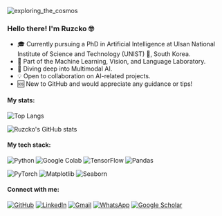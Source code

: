 
![exploring_the_cosmos](https://github.com/ruzcko/ruzcko/assets/67700033/755cc4e7-ae22-4f5d-9698-8f72ad368948)

### Hello there! I'm Ruzcko 🤓

- 🎓 Currently pursuing a PhD in Artificial Intelligence at Ulsan National Institute of Science and Technology (UNIST) 🦄, South Korea.
- 🧠 Part of the Machine Learning, Vision, and Language Laboratory.
- 🚀 Diving deep into Multimodal AI.
- 💡 Open to collaboration on AI-related projects.
- 🆘 New to GitHub and would appreciate any guidance or tips!

#### My stats:

![Top Langs](https://github-readme-stats.vercel.app/api/top-langs/?username=ruzcko&layout=compact&card_width=500)

![Ruzcko's GitHub stats](https://github-readme-stats.vercel.app/api?username=ruzcko&show_icons=true&theme=swift&rank_icon=github&card_width=500)

#### My tech stack:

![Python](https://img.shields.io/badge/python-3670A0?style=for-the-badge&logo=python&logoColor=ffdd54)
![Google Colab](https://img.shields.io/badge/Google_Colab-white.svg?style=for-the-badge&logo=Google%20Colab&logoColor=FBBC05)
![TensorFlow](https://img.shields.io/badge/TensorFlow-%23FF6F00.svg?style=for-the-badge&logo=TensorFlow&logoColor=white)
![Pandas](https://img.shields.io/badge/pandas-%23150458.svg?style=for-the-badge&logo=pandas&logoColor=white)

![PyTorch](https://img.shields.io/badge/PyTorch-%23EE4C2C.svg?style=for-the-badge&logo=PyTorch&logoColor=white)
![Matplotlib](https://img.shields.io/badge/Matplotlib-%23ffffff.svg?style=for-the-badge&logo=Matplotlib&logoColor=black)
![Seaborn](https://img.shields.io/badge/Seaborn-blue.svg?style=for-the-badge&logo=Seaborn&logoColor=black)

#### Connect with me:

[![GitHub](https://img.shields.io/badge/GitHub-black.svg?style=for-the-badge&logo=GitHub&logoColor=white)](https://github.com/ruzcko)
[![LinkedIn](https://img.shields.io/badge/linkedin-%230077B5.svg?style=for-the-badge&logo=linkedin&logoColor=white)](https://www.linkedin.com/in/ruzcko/)
[![Gmail](https://img.shields.io/badge/Gmail-D14836?style=for-the-badge&logo=gmail&logoColor=white)](mailto:ruzcko@gmail.com)
[![WhatsApp](https://img.shields.io/badge/WhatsApp-25D366?style=for-the-badge&logo=whatsapp&logoColor=white)](https://wa.me/639173056717)
[![Google Scholar](https://img.shields.io/badge/Google_Scholar-%23ffffff.svg?style=for-the-badge&logo=Google%20Scholar&logoColor=blue)](https://scholar.google.com/citations?user=bu33uNwAAAAJ&hl=en)

<!--
[![Telegram](https://img.shields.io/badge/Telegram-2CA5E0?style=for-the-badge&logo=telegram&logoColor=white)](https://t.me/ruzckotobias)
[![KakaoTalk](https://img.shields.io/badge/kakaotalk-ffcd00.svg?style=for-the-badge&logo=kakaotalk&logoColor=000000)](pf.kakao.com/ruzcko/chat)
[![Twitter](https://img.shields.io/badge/Twitter-%231DA1F2.svg?style=for-the-badge&logo=Twitter&logoColor=white)](https://x.com/ruzcko)
[![Instagram](https://img.shields.io/badge/Instagram-%23E4405F.svg?style=for-the-badge&logo=Instagram&logoColor=white)](https://www.instagram.com/ruzcko)

![Ruzcko_Hello world!](https://github.com/ruzcko/ruzcko/assets/67700033/6b9525a8-09d8-4037-8383-002305628418)

### Hi there 👋, my name is Ruzcko 🤓

- 🦄 I'm a graduate student at Ulsan National Institute of Science and Technology (UNIST), South Korea.
- 🎓 I'm taking up PhD in Artificial Intelligence 
- 🔭 I’m currently part of the Machine Learning, Vision, and Language Laboratory
- 🌱 I’m currently learning about Multimodal AI
- 👯 I’m looking to collaborate on any AI projects
- 🤔 I’m looking for help with GitHub as I am new here

<!--
**ruzcko/ruzcko** is a ✨ _special_ ✨ repository because its `README.md` (this file) appears on your GitHub profile.

Here are some ideas to get you started:

- 🔭 I’m currently working on ...
- 🌱 I’m currently learning ...
- 👯 I’m looking to collaborate on ...
- 🤔 I’m looking for help with ...
- 💬 Ask me about ...
- 📫 How to reach me: ...
- 😄 Pronouns: ...
- ⚡ Fun fact: ...
-->
